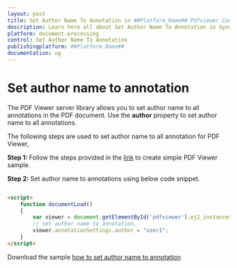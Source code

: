 ```yaml
---
layout: post
title: Set Author Name To Annotation in ##Platform_Name## Pdfviewer Component
description: Learn here all about Set Author Name To Annotation in Syncfusion ##Platform_Name## Pdfviewer component of Syncfusion Essential JS 2 and more.
platform: document-processing
control: Set Author Name To Annotation
publishingplatform: ##Platform_Name##
documentation: ug
---
```


# Set author name to annotation

The PDF Viewer server library allows you to set author name to all annotations in the PDF document. Use the **author** property to set author name to all annotations.

The following steps are used to set author name to all annotation for PDF Viewer,

**Step 1:** Follow the steps provided in the [link](https://ej2.syncfusion.com/aspnetmvc/documentation/pdfviewer/getting-started/) to create simple PDF Viewer sample.

**Step 2:** Set author name to annotations using below code snippet.

```html

<script>
    function documentLoad()
    {
        var viewer = document.getElementById('pdfviewer').ej2_instances[0];
        // set author name to annotation.
        viewer.annotationSettings.author = "user1";
    }
</script>

```

Download the sample [how to set author name to annotation](https://www.syncfusion.com/downloads/support/directtrac/general/ze/MVC_SAMPLE_(2)_(1)1717421659)